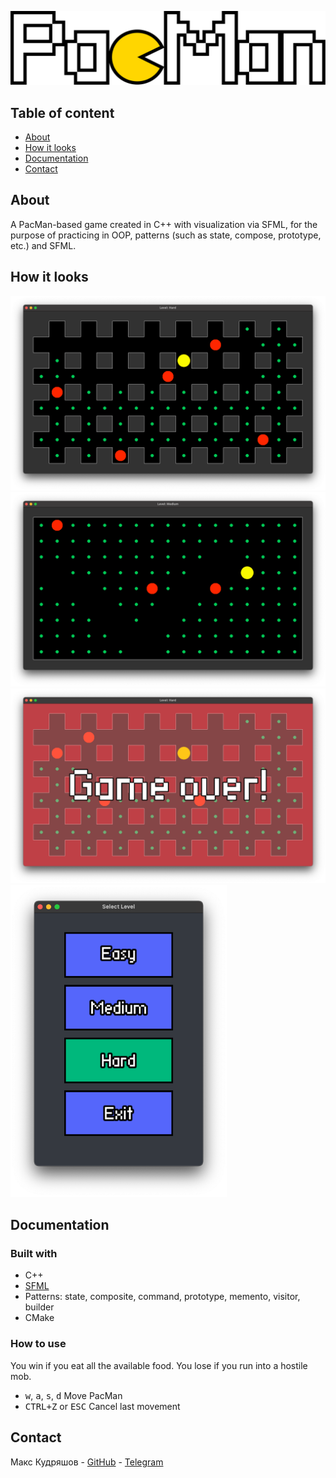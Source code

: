 <p align="center">
      <img src="doc/logo.png" width="726">
</p>

## Table of content

- [About](#about)
- [How it looks](#how-it-looks)
- [Documentation](#documentation)
- [Contact](#contact)

## About

A PacMan-based game created in C++ with visualization via SFML, for the purpose of practicing in OOP, patterns (such as state, compose, prototype, etc.) and SFML.

## How it looks

<img src="doc/gameplay_hard.png"/>

<img src="doc/gameplay_medium.png"/>

<img src="doc/game_over.png"/>

<img src="doc/menu.png" height="500"/>

[//]: # (![Image]&#40;doc/gameplay_hard.png&#41;)

[//]: # (![Image]&#40;doc/gameplay_medium.png&#41;)

[//]: # (![Image]&#40;doc/game_over.png&#41;)

[//]: # (![Image]&#40;doc/menu.png&#41;)

[//]: # (<img src="doc/gameplay_hard.png" height="250"/>)

[//]: # (<img src="doc/gameplay_medium.png" height="250"/>)

[//]: # (<img src="doc/game_over.png" height="250"/>)

[//]: # (<img src="doc/menu.png" height="250"/>)

## Documentation

### Built with

- C++
- [SFML](https://www.sfml-dev.org/index.php)
- Patterns: state, composite, command, prototype, memento, visitor, builder
- CMake

### How to use

You win if you eat all the available food. You lose if you run into a hostile mob.

- <kbd>w</kbd>, <kbd>a</kbd>, <kbd>s</kbd>, <kbd>d</kbd> Move PacMan
- <kbd>CTRL+Z</kbd> or <kbd>ESC</kbd> Cancel last movement

## Contact

Макс Кудряшов - [GitHub](https://github.com/kudrmax) - [Telegram](https://t.me/kudrmax)